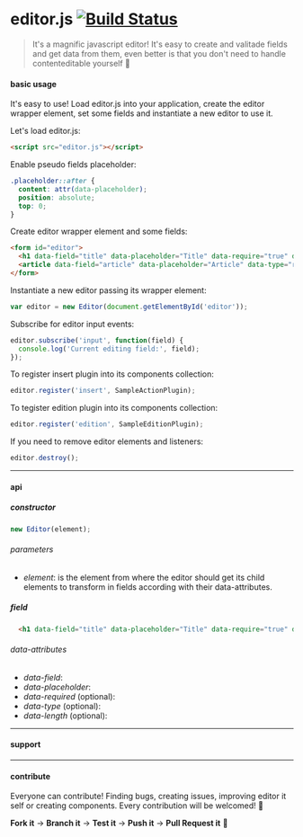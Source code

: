 # editor.js [![Build Status](https://travis-ci.org/evandroeisinger/editor.js.svg?branch=master)](https://travis-ci.org/evandroeisinger/editor.js)

> It's a magnific javascript editor! It's easy to create and valitade fields and get data from them, even better is that you don't need to handle contenteditable yourself :8ball: 

#### basic usage

It's easy to use! Load editor.js into your application, create the editor wrapper element, set some fields and instantiate a new editor to use it.

Let's load editor.js:
```html
<script src="editor.js"></script>
```

Enable pseudo fields placeholder:
```css
.placeholder::after { 
  content: attr(data-placeholder);
  position: absolute;
  top: 0;
}
```

Create editor wrapper element and some fields:
```html
<form id="editor">
  <h1 data-field="title" data-placeholder="Title" data-require="true" data-length="60"></h1>
  <article data-field="article" data-placeholder="Article" data-type="rich" data-require="true"></article>
</form>
```

Instantiate a new editor passing its wrapper element:
```javascript
var editor = new Editor(document.getElementById('editor'));
```

Subscribe for editor input events:
```javascript
editor.subscribe('input', function(field) {
  console.log('Current editing field:', field);
});
```

To register insert plugin into its components collection:
```javascript
editor.register('insert', SampleActionPlugin);
```

To tegister edition plugin into its components collection:
```javascript
editor.register('edition', SampleEditionPlugin);
```

If you need to remove editor elements and listeners:
```javascript
editor.destroy();
```
---
#### api
##### constructor
```javascript
new Editor(element);
```
###### parameters
- *element*: is the element from where the editor should get its child elements to transform in fields according with their data-attributes.

##### field
```html
  <h1 data-field="title" data-placeholder="Title" data-require="true" data-length="60"></h1>
```
###### data-attributes
- *data-field*:
- *data-placeholder*:
- *data-required* (optional):
- *data-type* (optional):
- *data-length* (optional):

---
#### support



---
#### contribute
Everyone can contribute! Finding bugs, creating issues, improving editor it self or creating components.
Every contribution will be welcomed! :santa: 

**Fork it** -> **Branch it** -> **Test it** -> **Push it** -> **Pull Request it** :gem:  
